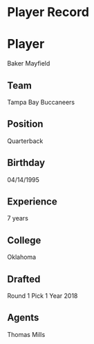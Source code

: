 # Player Record

# Player
Baker Mayfield

## Team
Tampa Bay Buccaneers

## Position
Quarterback

## Birthday
04/14/1995

## Experience
7 years

## College
Oklahoma

## Drafted
Round 1
Pick 1
Year 2018

## Agents
Thomas Mills